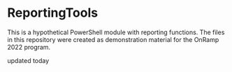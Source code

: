 # ReportingTools

This is a hypothetical PowerShell module with reporting functions. The files in this repository were created as demonstration material for the OnRamp 2022 program.

updated today

